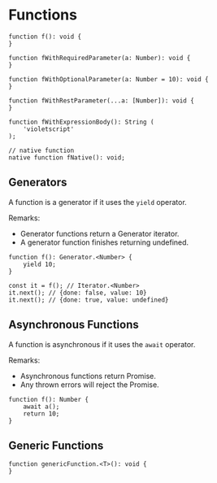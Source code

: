 # Functions

```
function f(): void {
}

function fWithRequiredParameter(a: Number): void {
}

function fWithOptionalParameter(a: Number = 10): void {
}

function fWithRestParameter(...a: [Number]): void {
}

function fWithExpressionBody(): String (
	'violetscript'
);

// native function
native function fNative(): void;
```

## Generators

A function is a generator if it uses the `yield` operator.

Remarks:

- Generator functions return a Generator iterator.
- A generator function finishes returning undefined.

```
function f(): Generator.<Number> {
	yield 10;
}

const it = f(); // Iterator.<Number>
it.next(); // {done: false, value: 10}
it.next(); // {done: true, value: undefined}
```

## Asynchronous Functions

A function is asynchronous if it uses the `await` operator.

Remarks:

- Asynchronous functions return Promise.
- Any thrown errors will reject the Promise.

```
function f(): Number {
	await a();
	return 10;
}
```

## Generic Functions

```
function genericFunction.<T>(): void {
}
```